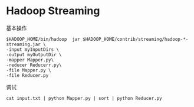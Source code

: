 Hadoop Streaming
================

基本操作

```
$HADOOP_HOME/bin/hadoop  jar $HADOOP_HOME/contrib/streaming/hadoop-*-streaming.jar \
-input myInputDirs \
-output myOutputDir \
-mapper Mapper.py\
-reducer Reducerr.py\
-file Mapper.py \
-file Reducer.py
```

调试

```
cat input.txt | python Mapper.py | sort | python Reducer.py
```
